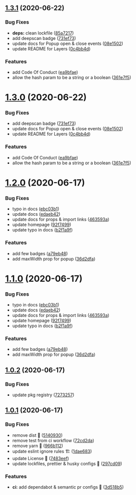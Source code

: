 ## [1.3.1](https://github.com/vinayakkulkarni/v-mapbox/compare/v1.2.0...v1.3.1) (2020-06-22)


### Bug Fixes

* **deps:** clean lockfile ([85a7217](https://github.com/vinayakkulkarni/v-mapbox/commit/85a7217b6f93614c7e4642c41c3051f724bf9c22))
* add deepscan badge ([731ef73](https://github.com/vinayakkulkarni/v-mapbox/commit/731ef7302d3fa4b5e65219b119542e31acd695f7))
* update docs for Popup open & close events ([08e1502](https://github.com/vinayakkulkarni/v-mapbox/commit/08e15025c38f4222fef8fd8f893f9bdcabe81d72))
* update README for Layers ([0c4bb4d](https://github.com/vinayakkulkarni/v-mapbox/commit/0c4bb4d6691e3b0d8f97212d15e4442c055899e3))


### Features

* add Code Of Conduct ([ea9bfae](https://github.com/vinayakkulkarni/v-mapbox/commit/ea9bfaeb4d370e2f801f736469935c39505cdf67))
* allow the hash param to be a string or a boolean ([361e7f5](https://github.com/vinayakkulkarni/v-mapbox/commit/361e7f5b581bea2e15326180b40f8748b6b5dbac))



# [1.3.0](https://github.com/vinayakkulkarni/v-mapbox/compare/v1.2.0...v1.3.0) (2020-06-22)


### Bug Fixes

* add deepscan badge ([731ef73](https://github.com/vinayakkulkarni/v-mapbox/commit/731ef7302d3fa4b5e65219b119542e31acd695f7))
* update docs for Popup open & close events ([08e1502](https://github.com/vinayakkulkarni/v-mapbox/commit/08e15025c38f4222fef8fd8f893f9bdcabe81d72))
* update README for Layers ([0c4bb4d](https://github.com/vinayakkulkarni/v-mapbox/commit/0c4bb4d6691e3b0d8f97212d15e4442c055899e3))


### Features

* add Code Of Conduct ([ea9bfae](https://github.com/vinayakkulkarni/v-mapbox/commit/ea9bfaeb4d370e2f801f736469935c39505cdf67))
* allow the hash param to be a string or a boolean ([361e7f5](https://github.com/vinayakkulkarni/v-mapbox/commit/361e7f5b581bea2e15326180b40f8748b6b5dbac))



<a name="1.2.0"></a>
# [1.2.0](https://github.com/vinayakkulkarni/v-mapbox/compare/v1.0.2...v1.2.0) (2020-06-17)


### Bug Fixes

* typo in docs ([ebc03b1](https://github.com/vinayakkulkarni/v-mapbox/commit/ebc03b1))
* update docs ([edaeb42](https://github.com/vinayakkulkarni/v-mapbox/commit/edaeb42))
* update docs for props & import links ([463593a](https://github.com/vinayakkulkarni/v-mapbox/commit/463593a))
* update homepage ([92f7499](https://github.com/vinayakkulkarni/v-mapbox/commit/92f7499))
* update typo in docs ([b2f1a9f](https://github.com/vinayakkulkarni/v-mapbox/commit/b2f1a9f))


### Features

* add few badges ([a79eb48](https://github.com/vinayakkulkarni/v-mapbox/commit/a79eb48))
* add maxWidth prop for popup ([36d2dfa](https://github.com/vinayakkulkarni/v-mapbox/commit/36d2dfa))



<a name="1.1.0"></a>
# [1.1.0](https://github.com/vinayakkulkarni/v-mapbox/compare/v1.0.2...v1.1.0) (2020-06-17)


### Bug Fixes

* typo in docs ([ebc03b1](https://github.com/vinayakkulkarni/v-mapbox/commit/ebc03b1))
* update docs ([edaeb42](https://github.com/vinayakkulkarni/v-mapbox/commit/edaeb42))
* update docs for props & import links ([463593a](https://github.com/vinayakkulkarni/v-mapbox/commit/463593a))
* update homepage ([92f7499](https://github.com/vinayakkulkarni/v-mapbox/commit/92f7499))
* update typo in docs ([b2f1a9f](https://github.com/vinayakkulkarni/v-mapbox/commit/b2f1a9f))


### Features

* add few badges ([a79eb48](https://github.com/vinayakkulkarni/v-mapbox/commit/a79eb48))
* add maxWidth prop for popup ([36d2dfa](https://github.com/vinayakkulkarni/v-mapbox/commit/36d2dfa))



<a name="1.0.2"></a>
## [1.0.2](https://github.com/vinayakkulkarni/v-mapbox/compare/0.4.1...1.0.2) (2020-06-17)


### Bug Fixes

* update pkg registry ([7273257](https://github.com/vinayakkulkarni/v-mapbox/commit/7273257))



<a name="1.0.1"></a>
## [1.0.1](https://github.com/vinayakkulkarni/v-mapbox/compare/0.4.1...1.0.1) (2020-06-17)


### Bug Fixes

* remove dist 🧹 ([5140930](https://github.com/vinayakkulkarni/v-mapbox/commit/5140930))
* remove test from ci workflow ([72cd2da](https://github.com/vinayakkulkarni/v-mapbox/commit/72cd2da))
* remove yarn 🙌 ([966b112](https://github.com/vinayakkulkarni/v-mapbox/commit/966b112))
* update eslint ignore rules 🏗 ([1dae683](https://github.com/vinayakkulkarni/v-mapbox/commit/1dae683))
* update License 👀 ([7483eef](https://github.com/vinayakkulkarni/v-mapbox/commit/7483eef))
* update lockfiles, prettier & husky configs 💅 ([297cd09](https://github.com/vinayakkulkarni/v-mapbox/commit/297cd09))


### Features

* **ci:** add dependabot & semantic pr configs 🤗 ([3d518b5](https://github.com/vinayakkulkarni/v-mapbox/commit/3d518b5))



